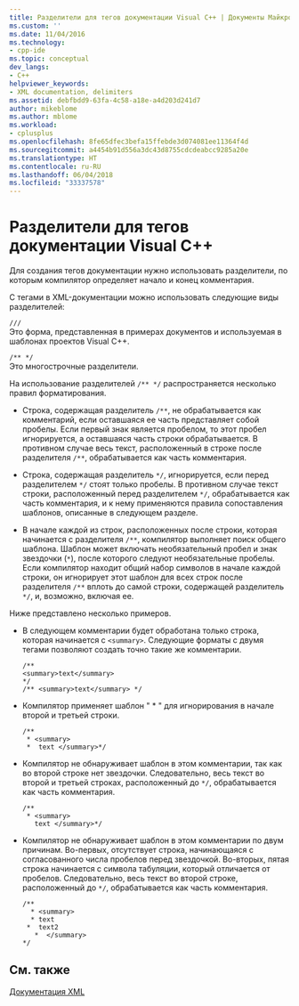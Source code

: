 ```yaml
---
title: Разделители для тегов документации Visual C++ | Документы Майкрософт
ms.custom: ''
ms.date: 11/04/2016
ms.technology:
- cpp-ide
ms.topic: conceptual
dev_langs:
- C++
helpviewer_keywords:
- XML documentation, delimiters
ms.assetid: debfbdd9-63fa-4c58-a18e-a4d203d241d7
author: mikeblome
ms.author: mblome
ms.workload:
- cplusplus
ms.openlocfilehash: 8fe65dfec3befa15ffebde3d074081ee11364f4d
ms.sourcegitcommit: a4454b91d556a3dc43d8755cdcdeabcc9285a20e
ms.translationtype: HT
ms.contentlocale: ru-RU
ms.lasthandoff: 06/04/2018
ms.locfileid: "33337578"
---
```

# <a name="delimiters-for-visual-c-documentation-tags"></a>Разделители для тегов документации Visual C++
Для создания тегов документации нужно использовать разделители, по которым компилятор определяет начало и конец комментария.  
  
 С тегами в XML-документации можно использовать следующие виды разделителей:  
  
 `///`  
 Это форма, представленная в примерах документов и используемая в шаблонах проектов Visual C++.  
  
 `/** */`  
 Это многострочные разделители.  
  
 На использование разделителей `/** */` распространяется несколько правил форматирования.  
  
-   Строка, содержащая разделитель `/**`, не обрабатывается как комментарий, если оставшаяся ее часть представляет собой пробелы. Если первый знак является пробелом, то этот пробел игнорируется, а оставшаяся часть строки обрабатывается. В противном случае весь текст, расположенный в строке после разделителя `/**`, обрабатывается как часть комментария.  
  
-   Строка, содержащая разделитель `*/`, игнорируется, если перед разделителем `*/` стоят только пробелы. В противном случае текст строки, расположенный перед разделителем `*/`, обрабатывается как часть комментария, и к нему применяются правила сопоставления шаблонов, описанные в следующем разделе.  
  
-   В начале каждой из строк, расположенных после строки, которая начинается с разделителя `/**`, компилятор выполняет поиск общего шаблона. Шаблон может включать необязательный пробел и знак звездочки (`*`), после которого следуют необязательные пробелы. Если компилятор находит общий набор символов в начале каждой строки, он игнорирует этот шаблон для всех строк после разделителя `/**` вплоть до самой строки, содержащей разделитель `*/`, и, возможно, включая ее.  
  
 Ниже представлено несколько примеров.  
  
-   В следующем комментарии будет обработана только строка, которая начинается с `<summary>`. Следующие форматы с двумя тегами позволяют создать точно такие же комментарии.  
  
    ```  
    /**  
    <summary>text</summary>   
    */  
    /** <summary>text</summary> */  
    ```  
  
-   Компилятор применяет шаблон " * " для игнорирования в начале второй и третьей строки.  
  
    ```  
    /**  
     * <summary>  
     *  text </summary>*/  
    ```  
  
-   Компилятор не обнаруживает шаблон в этом комментарии, так как во второй строке нет звездочки. Следовательно, весь текст во второй и третьей строках, расположенный до `*/`, обрабатывается как часть комментария.  
  
    ```  
    /**  
     * <summary>  
       text </summary>*/  
    ```  
  
-   Компилятор не обнаруживает шаблон в этом комментарии по двум причинам. Во-первых, отсутствует строка, начинающаяся с согласованного числа пробелов перед звездочкой. Во-вторых, пятая строка начинается с символа табуляции, который отличается от пробелов. Следовательно, весь текст во второй строке, расположенный до `*/`, обрабатывается как часть комментария.  
  
    ```  
    /**  
      * <summary>  
      * text   
     *  text2  
       *  </summary>  
    */  
    ```  
  
## <a name="see-also"></a>См. также  
 [Документация XML](../ide/xml-documentation-visual-cpp.md)
